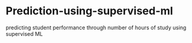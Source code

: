 # Prediction-using-supervised-ml
predicting student performance through number of hours of study using supervised ML
